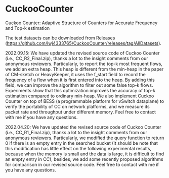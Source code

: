 # CuckooCounter
Cuckoo Counter: Adaptive Structure of Counters for Accurate Frequency and Top-k estimation

The test datasets can be downloaded from Releases (https://github.com/lwj4333765/CuckooCounter/releases/tag/AllDatasets).

2022.09.15: We have updated the revised source code of Cuckoo Counter (i.e., CC_R2_Final.zip), thanks a lot to the insight comments from our anonymous reviewers. Particularly, to report the top-k most frequent flows, we add an extra heap. This heap is different from the min-heap in the paper of CM-sketch or HeavyKeeper, it uses the f_start field to record the frequency of a flow when it is first entered into the heap. By adding this field, we can improve the algorithm to filter out some false top-k flows. Experiments show that this optimization improves the accuracy of top-k estimation compared to ordinary min-heap. We also implement Cuckoo Counter on top of BESS (a programmable platform for vSwitch dataplane) to verify the portability of CC on network platforms, and we measure its packet rate and throughput under different memory. Feel free to contact with me if you have any questions.

2022.04.20: We have updated the revised source code of Cuckoo Counter (i.e., CC_R1_Final.zip), thanks a lot to the insight comments from our anonymous reviewers. Particularly, we modified the query function to return 0 if there is an empty entry in the searched bucket (It should be note that this modification has little effect on the following experimental results, because when the memory is small and the data is large, it is difficult to find an empty entry in CC), besides, we add some recently proposed algorithms for comparison in our revised source code. Feel free to contact with me if you have any questions.
